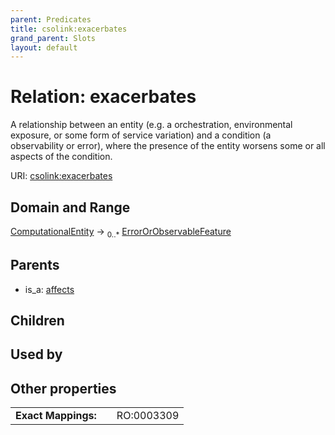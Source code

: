 ```yaml
---
parent: Predicates
title: csolink:exacerbates
grand_parent: Slots
layout: default
---
```


# Relation: exacerbates


A relationship between an entity (e.g. a orchestration, environmental exposure, or some form of service variation) and a condition (a observability or error), where the presence of the entity worsens some or all aspects of the condition.

URI: [csolink:exacerbates](https://w3id.org/csolink/vocab/exacerbates)

## Domain and Range

[ComputationalEntity](ComputationalEntity.md) ->  <sub>0..*</sub> [ErrorOrObservableFeature](ErrorOrObservableFeature.md)

## Parents

 *  is_a: [affects](affects.md)

## Children


## Used by


## Other properties

|  |  |  |
| --- | --- | --- |
| **Exact Mappings:** | | RO:0003309 |

